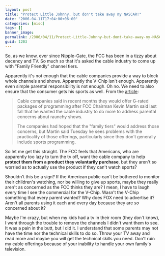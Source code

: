 ```yaml
---
layout: post
title: "Protect Little Johnny, but don't take away my NASCAR!"
date: "2006-04-11T17:04:00+06:00"
categories: [misc]
tags: []
banner_image: 
permalink: /2006/04/11/Protect-Little-Johnny-but-dont-take-away-my-NASCAR
guid: 1203
---
```


So, as we know, ever since Nipple-Gate, the FCC has been in a tizzy about decency and TV. So much so that it's asked the cable industry to come up with "Family Friendly" channel tiers. 

Apparently it's not enough that the cable companies provide a way to block whole channels and shows. Apparently the V-Chip isn't enough. Apparently even simple parental responsibility is not enough. Oh no. We need to also ensure that the consumer gets his sports as well. From the <a href="http://www.businessweek.com/ap/financialnews/D8GTVLG00.htm?campaign_id=apn_tech_down&chan=tc">article</a>:

<blockquote>
Cable companies said in recent months they would offer G-rated packages of programming after FCC Chairman Kevin Martin said last fall that he wanted the cable industry to do more to address parental concerns about raunchy shows.

The companies had hoped that the "family tiers" would address those concerns, but Martin said Tuesday he sees problems with the practicality of those offerings, particularly since they don't generally include sports programming.
</blockquote>

So let me get this straight. The FCC feels that Americans, who are apparently too lazy to turn the tv off, want the cable company to help <b>protect them from a product they voluntarily purchase</b>, but they aren't so worried as to actually use the product if they can't watch sports?

Shouldn't this be a sign? If the American public can't be bothered to monitor their children's watching, nor be willing to give up sports, maybe they really aren't as concerned as the FCC thinks they are? I mean, I have to laugh every time I see the commercial for the V-Chip. Wasn't the V-Chip something that every parent wanted? Why does FOX need to advertise it? Aren't all parents using it each and every day because they are <i>so</i> concerned about it? 

Maybe I'm crazy, but when my kids had a tv in their room (they don't know), I went through the trouble to remove the channels I didn't want them to see. It was a pain in the butt, but I did it. I understand that some parents may not have the time nor the technical skills to do so. Throw your TV away and read more and maybe you will get the technical skills you need. Don't ruin my cable offerings because of your inability to handle your own family's television.